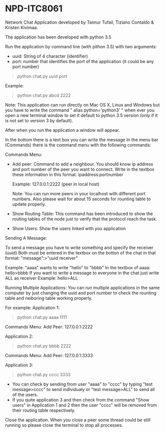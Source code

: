 # NPD-ITC8061
Network Chat Application developed by Taimur Tufail, Tiziano Contaldo & Kristen Kivimaa.

The application has been developed with python 3.5

Run the application by command line (with pithon 3.5)
with two arguments:
- uuid: String of 4 character (identifier)
- port: number that identifies the port of the application 
   (it could be any port number)

>python chat.py uuid port

Example:
>python chat.py abcd 2222

Note: This application can run directly on Mac OS X, Linux and Windows but you have to write the command " alias python='python3' " when ever you open a new terminal window to set it default to python 3.5 version (only if it is not set to version 3 by default).

After when you run the application a window will appear.

In the bottom there is a text box you can write the message
In the menu bar (Commands) there is the command menu with the following commands:

Commands Menu:

- Add peer: Command to add a neighbour. You should know ip address and port number of the peer you want to connect. Write in the textbox these information in this format: ipaddress:portnumber

  Example:  127.0.0.1:2222   (peer in local host)

  Note: You can run more peers in your localhost with different port numbers. Also please wait for about 15 seconds for rounting table to update properly.

- Show Routing Table: This command has been introduced to show the routing tables of the node just to verify that the protocol reach the task.

- Show Users: Show the users linked with you application


Sending A Message:

To send a message you have to write something and specify the receiver (uuid)
Both must be entered in the textbox on the botton of the chat in that format:  "message":>"uuid receiver"
	
Example: "aaaa" wants to write "hello" to "bbbb" 
	In the textbox of aaaa: hello>bbbb
If you want to write a message to everyone in the chat just write ALL as receiver
	Example: hello>ALL



Running Multiple Applications:
You can run multiple applications in the same computer by just changing the uuid and port number to check the rounting table and neiboring table working properly.

For example: 
Application 1: 
>python chat.py aaaa 1111

Commands Menu: Add Peer: 127.0.0.1:2222


Application 2: 
>python chat.py bbbb 2222

Commands Menu: Add Peer: 127.0.0.1:3333


Application 3: 
>python chat.py cccc 3333


- You can check by sending from user "aaaa" to "cccc" by typing "test message>cccc" to send individualy or "test message>ALL" to send    all of the users.
- If you quite application 3 and then check from the command "Show users" in Application 1 and 2 then the user "cccc" will be removed from their routing table respectively.



Close the application.
When you close a peer some thread could be still running so please close the terminal to stop all processes.
